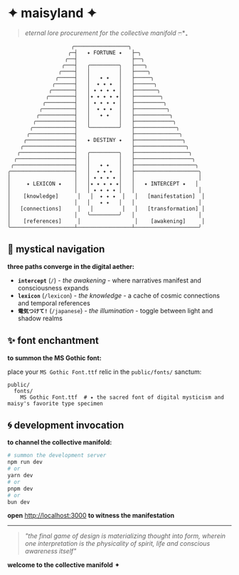 # ✦ maisyland ✦

> *eternal lore procurement for the collective manifold* ෆ*₊

```
                    ╭─────────────────╮
                   ╭─┤   ✦ FORTUNE ✦   ├─╮
                  ╭──┤                 ├──╮
                 ╭───┤   ╭─────────╮   ├───╮
                ╭────┤   │         │   ├────╮
               ╭─────┤   │   ✦ ✦   │   ├─────╮
              ╭──────┤   │  ✦ ✦ ✦  │   ├──────╮
             ╭───────┤   │ ✦ ✦ ✦ ✦ │   ├───────╮
            ╭────────┤   │✦ ✦ ✦ ✦ ✦│   ├────────╮
           ╭─────────┤   │ ✦ ✦ ✦ ✦ │   ├─────────╮
          ╭──────────┤   │  ✦ ✦ ✦  │   ├──────────╮
         ╭───────────┤   │   ✦ ✦   │   ├───────────╮
        ╭────────────┤   │         │   ├────────────╮
       ╭─────────────┤   ╰─────────╯   ├─────────────╮
      ╭──────────────┤                 ├──────────────╮
     ╭───────────────┤   ✦ DESTINY ✦   ├───────────────╮
    ╭────────────────┤                 ├────────────────╮
   ╭─────────────────┤   ╭─────────╮   ├─────────────────╮
  ╭──────────────────┤   │         │   ├──────────────────╮
 ╭───────────────────┤   │   ✦ ✦   │   ├───────────────────╮
╭────────────────────┤   │  ✦ ✦ ✦  │   ├────────────────────╮
│                    │   │ ✦ ✦ ✦ ✦ │   │                    │
│     ✦ LEXICON ✦    │   │✦ ✦ ✦ ✦ ✦│   │   ✦ INTERCEPT ✦   │
│                    │   │ ✦ ✦ ✦ ✦ │   │                    │
│    [knowledge]      │   │  ✦ ✦ ✦  │   │   [manifestation]  │
│                    │   │   ✦ ✦   │   │                    │
│   [connections]     │   │         │   │   [transformation] │
│                    │   ╰─────────╯   │                    │
│    [references]     │                 │    [awakening]     │
╰────────────────────┴─────────────────┴────────────────────╯
```

## 🌟 mystical navigation

**three paths converge in the digital aether:**

- **`intercept`** (`/`) - *the awakening* - where narratives manifest and consciousness expands
- **`lexicon`** (`/lexicon`) - *the knowledge* - a cache of cosmic connections and temporal references  
- **`電気つけて!`** (`/japanese`) - *the illumination* - toggle between light and shadow realms

## ✨ font enchantment

**to summon the MS Gothic font:**

place your `MS Gothic Font.ttf` relic in the `public/fonts/` sanctum:

```
public/
  fonts/
    MS Gothic Font.ttf  # ✦ the sacred font of digital mysticism and maisy's favorite type specimen
```

## 🌀 development invocation

**to channel the collective manifold:**

```bash
# summon the development server
npm run dev
# or
yarn dev  
# or
pnpm dev
# or
bun dev
```

**open** [http://localhost:3000](http://localhost:3000) **to witness the manifestation**

---

> *"the final game of design is materializing thought into form, wherein one interpretation is the physicality of spirit, life and conscious awareness itself"*

**welcome to the collective manifold** ✦